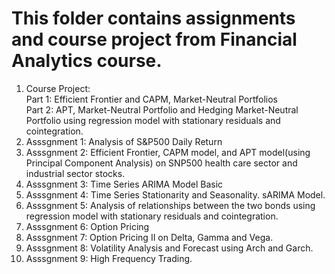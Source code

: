 # This folder contains assignments and course project from Financial Analytics course.
1. Course Project: <br>
Part 1: Efficient Frontier and CAPM, Market-Neutral Portfolios <br>
Part 2: APT, Market-Neutral Portfolio and Hedging Market-Neutral Portfolio using regression model with stationary residuals and cointegration. <br>                   
2. Asssgnment 1: Analysis of S&P500 Daily Return <br>
3. Asssgnment 2: Efficient Frontier, CAPM model, and APT model(using Principal Component Analysis) on SNP500 health care sector and industrial sector stocks. <br>
4. Asssgnment 3: Time Series ARIMA Model Basic <br>
5. Asssgnment 4: Time Series Stationarity and Seasonality. sARIMA Model.  <br>
6. Asssgnment 5: Analysis of relationships between the two bonds using regression model with stationary residuals and cointegration. <br>
7. Asssgnment 6: Option Pricing <br>
8. Asssgnment 7:  Option Pricing II on Delta, Gamma and Vega. <br>
9. Asssgnment 8: Volatility Analysis and Forecast using Arch and Garch. <br>
10. Asssgnment 9: High Frequency Trading. <br>

